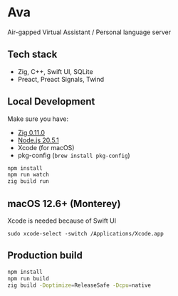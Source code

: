 # Ava

Air-gapped Virtual Assistant / Personal language server

## Tech stack

- Zig, C++, Swift UI, SQLite
- Preact, Preact Signals, Twind

## Local Development

Make sure you have:

- [Zig 0.11.0](https://ziglang.org/download/)
- [Node.js 20.5.1](https://nodejs.org/)
- Xcode (for macOS)
- pkg-config (`brew install pkg-config`)

```bash
npm install
npm run watch
zig build run
```

## macOS 12.6+ (Monterey)

Xcode is needed because of Swift UI

```
sudo xcode-select -switch /Applications/Xcode.app
```

## Production build

```bash
npm install
npm run build
zig build -Doptimize=ReleaseSafe -Dcpu=native
```
